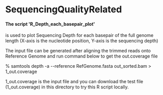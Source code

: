 # SequencingQualityRelated


#### The script 'R_Depth_each_basepair_plot' 
is used to plot Sequencing Depth for each basepair of the full genome length (X-axis is the nucleotide position, Y-axis is the sequencing depth)

The input file can be generated after aligning the trimmed reads onto Reference Genome
and run command below to get the out.coverage file

% samtools depth -a --reference RefGenome.fasta out_sorted.bam > 1_out.coverage

1_out.coverage is the input file and you can download the test file (1_out.coverage) in this directory to try this R script locally. 
